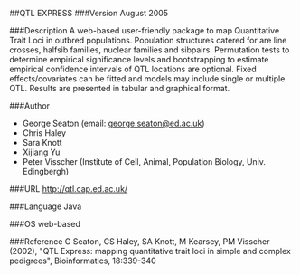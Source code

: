 ##QTL EXPRESS
###Version
August 2005

###Description
A web-based user-friendly package to map Quantitative Trait Loci in outbred populations. Population structures catered for are line crosses, halfsib families, nuclear families and sibpairs. Permutation tests to determine empirical significance levels and bootstrapping to estimate empirical confidence intervals of QTL locations are optional. Fixed effects/covariates can be fitted and models may include single or multiple QTL. Results are presented in tabular and graphical format.

###Author
* George Seaton (email: george.seaton@ed.ac.uk)
* Chris Haley
* Sara Knott
* Xijiang Yu
* Peter Visscher (Institute of Cell, Animal, Population Biology, Univ. Edingbergh)

###URL
http://qtl.cap.ed.ac.uk/

###Language
Java

###OS
web-based

###Reference
G Seaton, CS Haley, SA Knott, M Kearsey, PM Visscher (2002), "QTL Express: mapping quantitative trait loci in simple and complex pedigrees", Bioinformatics, 18:339-340


